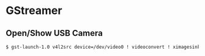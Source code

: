 # GStreamer

## Open/Show USB Camera

```bash
$ gst-launch-1.0 v4l2src device=/dev/video0 ! videoconvert ! ximagesink
```
